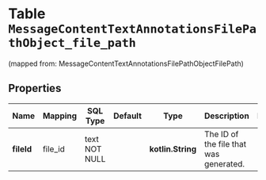 
# Table `MessageContentTextAnnotationsFilePathObject_file_path`
(mapped from: MessageContentTextAnnotationsFilePathObjectFilePath)

## Properties
Name | Mapping | SQL Type | Default | Type | Description | Notes
---- | ------- | -------- | ------- | ---- | ----------- | -----
**fileId** | file_id | text NOT NULL |  | **kotlin.String** | The ID of the file that was generated. | 



